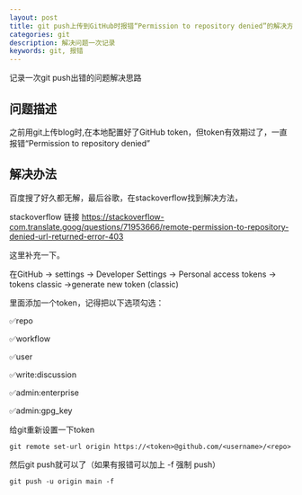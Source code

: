 ```yaml
---
layout: post
title: git push上传到GitHub时报错“Permission to repository denied”的解决方案
categories: git
description: 解决问题一次记录
keywords: git, 报错
---
```


记录一次git push出错的问题解决思路

## 问题描述

之前用git上传blog时,在本地配置好了GitHub token，但token有效期过了，一直报错“Permission to repository denied”

## 解决办法

百度搜了好久都无解，最后谷歌，在stackoverflow找到解决方法，

stackoverflow 链接 https://stackoverflow-com.translate.goog/questions/71953666/remote-permission-to-repository-denied-url-returned-error-403

这里补充一下。

在GitHub -> settings -> Developer Settings -> Personal access tokens -> tokens classic ->generate new token (classic)

里面添加一个token，记得把以下选项勾选：

✅repo

✅workflow

✅user

✅write:discussion

✅admin:enterprise

✅admin:gpg_key

给git重新设置一下token

```
git remote set-url origin https://<token>@github.com/<username>/<repo>
```

然后git push就可以了（如果有报错可以加上 -f 强制 push）

```
git push -u origin main -f
```